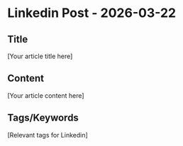 # Linkedin Post - 2026-03-22

## Title
[Your article title here]

## Content
[Your article content here]

## Tags/Keywords
[Relevant tags for Linkedin]
